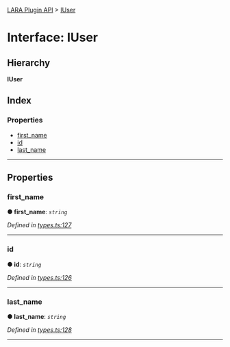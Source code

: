 [LARA Plugin API](../README.md) > [IUser](../interfaces/iuser.md)

# Interface: IUser

## Hierarchy

**IUser**

## Index

### Properties

* [first_name](iuser.md#first_name)
* [id](iuser.md#id)
* [last_name](iuser.md#last_name)

---

## Properties

<a id="first_name"></a>

###  first_name

**● first_name**: *`string`*

*Defined in [types.ts:127](https://github.com/concord-consortium/lara/blob/7771e1f1/lara-typescript/src/plugin-api/types.ts#L127)*

___
<a id="id"></a>

###  id

**● id**: *`string`*

*Defined in [types.ts:126](https://github.com/concord-consortium/lara/blob/7771e1f1/lara-typescript/src/plugin-api/types.ts#L126)*

___
<a id="last_name"></a>

###  last_name

**● last_name**: *`string`*

*Defined in [types.ts:128](https://github.com/concord-consortium/lara/blob/7771e1f1/lara-typescript/src/plugin-api/types.ts#L128)*

___

